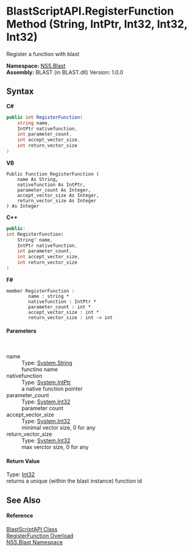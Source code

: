 # BlastScriptAPI.RegisterFunction Method (String, IntPtr, Int32, Int32, Int32)
 

Register a function with blast

**Namespace:**&nbsp;<a href="88b55311-4a89-0894-e27a-e157e443c7f7.md">NSS.Blast</a><br />**Assembly:**&nbsp;BLAST (in BLAST.dll) Version: 1.0.0

## Syntax

**C#**<br />
``` C#
public int RegisterFunction(
	string name,
	IntPtr nativefunction,
	int parameter_count,
	int accept_vector_size,
	int return_vector_size
)
```

**VB**<br />
``` VB
Public Function RegisterFunction ( 
	name As String,
	nativefunction As IntPtr,
	parameter_count As Integer,
	accept_vector_size As Integer,
	return_vector_size As Integer
) As Integer
```

**C++**<br />
``` C++
public:
int RegisterFunction(
	String^ name, 
	IntPtr nativefunction, 
	int parameter_count, 
	int accept_vector_size, 
	int return_vector_size
)
```

**F#**<br />
``` F#
member RegisterFunction : 
        name : string * 
        nativefunction : IntPtr * 
        parameter_count : int * 
        accept_vector_size : int * 
        return_vector_size : int -> int 

```


#### Parameters
&nbsp;<dl><dt>name</dt><dd>Type: <a href="https://docs.microsoft.com/dotnet/api/system.string" target="_blank" rel="noopener noreferrer">System.String</a><br />functino name</dd><dt>nativefunction</dt><dd>Type: <a href="https://docs.microsoft.com/dotnet/api/system.intptr" target="_blank" rel="noopener noreferrer">System.IntPtr</a><br />a native function pointer</dd><dt>parameter_count</dt><dd>Type: <a href="https://docs.microsoft.com/dotnet/api/system.int32" target="_blank" rel="noopener noreferrer">System.Int32</a><br />parameter count</dd><dt>accept_vector_size</dt><dd>Type: <a href="https://docs.microsoft.com/dotnet/api/system.int32" target="_blank" rel="noopener noreferrer">System.Int32</a><br />minimal vector size, 0 for any</dd><dt>return_vector_size</dt><dd>Type: <a href="https://docs.microsoft.com/dotnet/api/system.int32" target="_blank" rel="noopener noreferrer">System.Int32</a><br />max verctor size, 0 for any</dd></dl>

#### Return Value
Type: <a href="https://docs.microsoft.com/dotnet/api/system.int32" target="_blank" rel="noopener noreferrer">Int32</a><br />returns a unique (within the blast instance) function id

## See Also


#### Reference
<a href="e6f5a4bb-3337-aec4-3768-690bdad3c62b.md">BlastScriptAPI Class</a><br /><a href="6d3b5541-67f5-c909-a3f9-af407575a2f7.md">RegisterFunction Overload</a><br /><a href="88b55311-4a89-0894-e27a-e157e443c7f7.md">NSS.Blast Namespace</a><br />